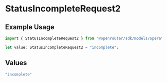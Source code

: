 # StatusIncompleteRequest2

## Example Usage

```typescript
import { StatusIncompleteRequest2 } from "@openrouter/sdk/models/operations";

let value: StatusIncompleteRequest2 = "incomplete";
```

## Values

```typescript
"incomplete"
```